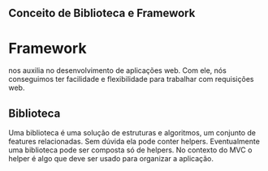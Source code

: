 ## Conceito de Biblioteca e Framework

# Framework 
nos auxilia no desenvolvimento de aplicações web. Com ele, nós conseguimos ter facilidade e flexibilidade para trabalhar com requisições web.

## Biblioteca 

Uma biblioteca é uma solução de estruturas e algoritmos, um conjunto de features relacionadas. Sem dúvida ela pode conter helpers. Eventualmente uma biblioteca pode ser composta só de helpers. No contexto do MVC o helper é algo que deve ser usado para organizar a aplicação.
